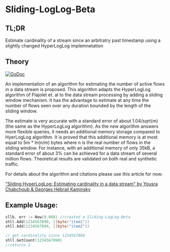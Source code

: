 # Sliding-LogLog-Beta

## TL;DR
Estimate cardinality of a stream since an arbitratry past timestamp using a slightly changed HyperLogLog implemnetation

## Theory
[![GoDoc](https://godoc.org/github.com/seiflotfy/sllb?status.svg)](https://godoc.org/github.com/seiflotfy/sllb)

An implementation of an algorithm for estimating the number of active flows in a data stream is proposed. This algorithm adapts the HyperLogLog algorithm of Flajolet et. al to the data stream processing by adding a sliding window mechanism. It has the advantage to estimate at any time the number of flows seen over any duration bounded by the length of the sliding window.

The estimate is very accurate with a standard error of about 1.04/sqrt(m) (the same as the HyperLogLog algorithm). As the new algorithm answers more flexible queries, it needs an additional memory storage compared to HyerLogLog algorithm. It is proved that this additional memory is at most equal to 5m * ln(n/m) bytes where n is the real number of flows in the sliding window. For instance, with an additional memory of only 35kB, a standard error of about 3% can be achieved for a data stream of several million flows. Theoretical results are validated on both real and synthetic traffic.

For details about the algorithm and citations please use this article for now:

["Sliding HyperLogLog: Estimating cardinality in a data stream" by Yousra Chabchoub & Georges Hébrail Kaminsky](https://hal.archives-ouvertes.fr/hal-00465313/file/sliding_HyperLogLog.pdf)

## Example Usage:
```go
sllb, err := New(0.008) //created a Sliding-LogLog-Beta
shll.Add(1234567890, []byte("item1"))
shll.Add(1234567899, []byte("item2"))

// get cardinality since 1234567890
shll.GetCount(1234567890)
//returns 2
```
